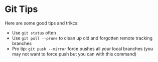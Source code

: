 # Git Tips

Here are some good tips and trikcs:

- Use `git status` often
- Use `git pull --prune` to clean up old and forgotten remote tracking branches
- Pro tip: `git push --mirror` force pushes all your local branches (you may not want to force push but you can with this command)
